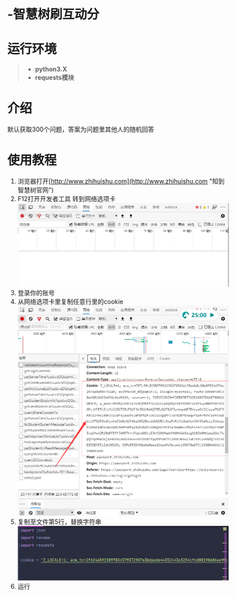 # -智慧树刷互动分
# 运行环境 #
> - **python3.X**
> - **requests模块**
# 介绍 #
默认获取300个问题，答案为问题里其他人的随机回答
# 使用教程 #
1. 浏览器打开[http://www.zhihuishu.com](http://www.zhihuishu.com "知到智慧树官网")
2. F12打开开发者工具 转到网络选项卡![avatar](1.png)
3. 登录你的账号
4. 从网络选项卡里复制任意行里的cookie![avatar](2.png)
5. 复制至文件第5行，替换字符串![avatar](3.png)
6. 运行
